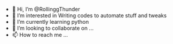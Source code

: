 - 👋 Hi, I’m @RollinggThunder
- 👀 I’m interested in Writing codes to automate stuff and tweaks 
- 🌱 I’m currently learning python
- 💞️ I’m looking to collaborate on ...
- 📫 How to reach me ...

<!---
RollinggThunder/RollinggThunder is a ✨ special ✨ repository because its `README.md` (this file) appears on your GitHub profile.
You can click the Preview link to take a look at your changes.
--->
